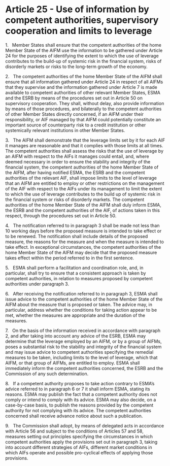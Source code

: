 # Article 25 - Use of information by competent authorities, supervisory cooperation and limits to leverage


1.   Member States shall ensure that the competent authorities of the home Member State of the AIFM use the information to be gathered under Article 24 for the purposes of identifying the extent to which the use of leverage contributes to the build-up of systemic risk in the financial system, risks of disorderly markets or risks to the long-term growth of the economy.

2.   The competent authorities of the home Member State of the AIFM shall ensure that all information gathered under Article 24 in respect of all AIFMs that they supervise and the information gathered under Article 7 is made available to competent authorities of other relevant Member States, ESMA and the ESRB by means of the procedures set out in Article 50 on supervisory cooperation. They shall, without delay, also provide information by means of those procedures, and bilaterally to the competent authorities of other Member States directly concerned, if an AIFM under their responsibility, or AIF managed by that AIFM could potentially constitute an important source of counterparty risk to a credit institution or other systemically relevant institutions in other Member States.

3.   The AIFM shall demonstrate that the leverage limits set by it for each AIF it manages are reasonable and that it complies with those limits at all times. The competent authorities shall assess the risks that the use of leverage by an AIFM with respect to the AIFs it manages could entail, and, where deemed necessary in order to ensure the stability and integrity of the financial system, the competent authorities of the home Member State of the AIFM, after having notified ESMA, the ESRB and the competent authorities of the relevant AIF, shall impose limits to the level of leverage that an AIFM are entitled to employ or other restrictions on the management of the AIF with respect to the AIFs under its management to limit the extent to which the use of leverage contributes to the build up of systemic risk in the financial system or risks of disorderly markets. The competent authorities of the home Member State of the AIFM shall duly inform ESMA, the ESRB and the competent authorities of the AIF, of actions taken in this respect, through the procedures set out in Article 50.

4.   The notification referred to in paragraph 3 shall be made not less than 10 working days before the proposed measure is intended to take effect or to be renewed. The notification shall include details of the proposed measure, the reasons for the measure and when the measure is intended to take effect. In exceptional circumstances, the competent authorities of the home Member State of the AIFM may decide that the proposed measure takes effect within the period referred to in the first sentence.

5.   ESMA shall perform a facilitation and coordination role, and, in particular, shall try to ensure that a consistent approach is taken by competent authorities, in relation to measures proposed by competent authorities under paragraph 3.

6.   After receiving the notification referred to in paragraph 3, ESMA shall issue advice to the competent authorities of the home Member State of the AIFM about the measure that is proposed or taken. The advice may, in particular, address whether the conditions for taking action appear to be met, whether the measures are appropriate and the duration of the measures.

7.   On the basis of the information received in accordance with paragraph 2, and after taking into account any advice of the ESRB, ESMA may determine that the leverage employed by an AIFM, or by a group of AIFMs, poses a substantial risk to the stability and integrity of the financial system and may issue advice to competent authorities specifying the remedial measures to be taken, including limits to the level of leverage, which that AIFM, or that group of AIFMs, are entitled to employ. ESMA shall immediately inform the competent authorities concerned, the ESRB and the Commission of any such determination.

8.   If a competent authority proposes to take action contrary to ESMA’s advice referred to in paragraph 6 or 7 it shall inform ESMA, stating its reasons. ESMA may publish the fact that a competent authority does not comply or intend to comply with its advice. ESMA may also decide, on a case-by-case basis, to publish the reasons provided by the competent authority for not complying with its advice. The competent authorities concerned shall receive advance notice about such a publication.

9.   The Commission shall adopt, by means of delegated acts in accordance with Article 56 and subject to the conditions of Articles 57 and 58, measures setting out principles specifying the circumstances in which competent authorities apply the provisions set out in paragraph 3, taking into account different strategies of AIFs, different market conditions in which AIFs operate and possible pro-cyclical effects of applying those provisions.

